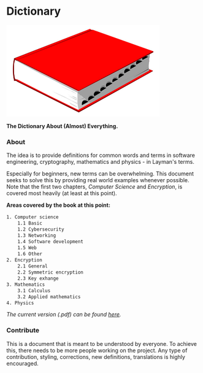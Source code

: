 # Dictionary

<p align="left">
    <img src="./resources/dict.jpg" width="400"/>
</p>

**The Dictionary About (Almost) Everything.**

### About
The idea is to provide definitions for common words and terms in software engineering, cryptography, mathematics and physics - in Layman's terms.  

Especially for beginners, new terms can be overwhelming. This document seeks to solve this by providing real world examples whenever possible. Note that the first two chapters, *Computer Science* and *Encryption*, is covered most heavily (at least at this point). 


**Areas covered by the book at this point:**

    1. Computer science
        1.1 Basic
        1.2 Cybersecurity
        1.3 Networking
        1.4 Software development
        1.5 Web
        1.6 Other
    2. Encryption
        2.1 General
        2.2 Symmetric encryption
        2.3 Key exhange
    3. Mathematics
        3.1 Calculus
        3.2 Applied mathematics
    4. Physics
        
*The current version (.pdf) can be found [here](./dictionary.pdf).*

### Contribute
This is a document that is meant to be understood by everyone. To achieve this, there needs to be more people working on the project. Any type of contribution, styling, corrections, new definitions, translations is highly encouraged. 

